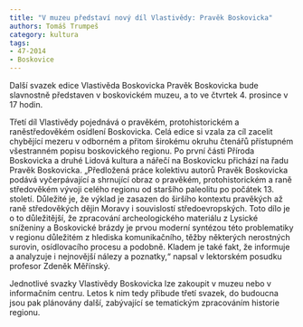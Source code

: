 ```yaml
---
title: "V muzeu představí nový díl Vlastivědy: Pravěk Boskovicka"
authors: Tomáš Trumpeš
category: kultura
tags: 
- 47-2014
- Boskovice
---
```

Další svazek edice Vlastivěda Boskovicka Pravěk Boskovicka bude slavnostně představen v boskovickém muzeu, a to ve čtvrtek 4. prosince v 17 hodin.

Třetí díl Vlastivědy pojednává o pravěkém, protohistorickém a raněstředověkém osídlení Boskovicka. Celá edice si vzala za cíl zacelit chybějící mezeru v odborném a přitom širokému okruhu čtenářů přístupném všestranném popisu boskovického regionu. Po první části Příroda Boskovicka a druhé Lidová kultura a nářečí na Boskovicku přichází na řadu Pravěk Boskovicka. „Předložená práce kolektivu autorů Pravěk Boskovicka podává vyčerpávající a shrnující obraz o pravěkém, protohistorickém a raně středověkém vývoji celého regionu od staršího paleolitu po počátek 13. století. Důležité je, že výklad je zasazen do širšího kontextu pravěkých až raně středověkých dějin Moravy i souvislostí středoevropských. Toto dílo je o to důležitější, že zpracování archeologického materiálu z Lysické sníženiny a Boskovické brázdy je prvou moderní syntézou této problematiky v regionu důležitém z hlediska komunikačního, těžby některých nerostných surovin, osídlovacího procesu a podobně. Kladem je také fakt, že informuje a analyzuje i nejnovější nálezy a poznatky,“ napsal v lektorském posudku profesor Zdeněk Měřínský.

Jednotlivé svazky Vlastivědy Boskovicka lze zakoupit v muzeu nebo v informačním centru. Letos k nim tedy přibude třetí svazek, do budoucna jsou pak plánovány další, zabývající se tematickým zpracováním historie regionu.

